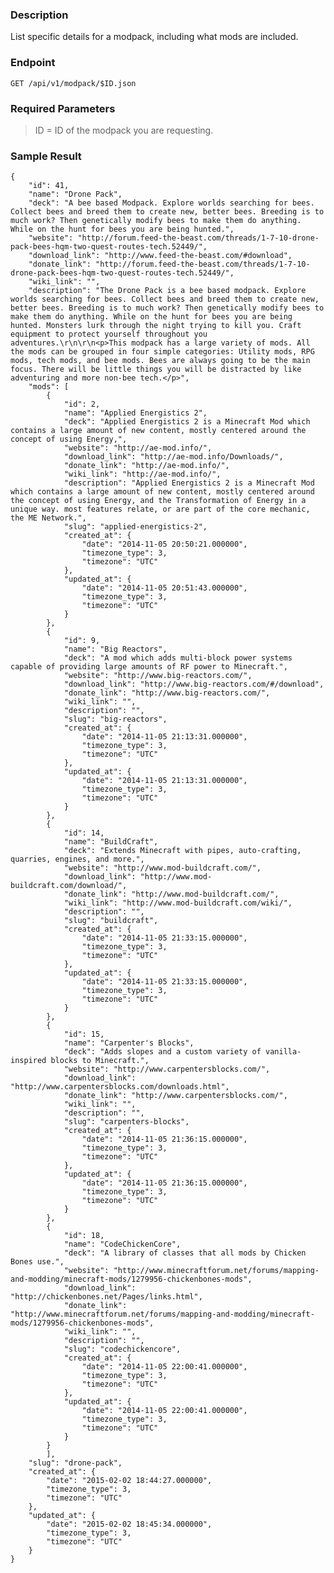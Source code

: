 ### Description

List specific details for a modpack, including what mods are included.

### Endpoint

```GET /api/v1/modpack/$ID.json```

### Required Parameters

> ID = ID of the modpack you are requesting.

### Sample Result

```
{
    "id": 41,
    "name": "Drone Pack",
    "deck": "A bee based Modpack. Explore worlds searching for bees. Collect bees and breed them to create new, better bees. Breeding is to much work? Then genetically modify bees to make them do anything. While on the hunt for bees you are being hunted.",
    "website": "http://forum.feed-the-beast.com/threads/1-7-10-drone-pack-bees-hqm-two-quest-routes-tech.52449/",
    "download_link": "http://www.feed-the-beast.com/#download",
    "donate_link": "http://forum.feed-the-beast.com/threads/1-7-10-drone-pack-bees-hqm-two-quest-routes-tech.52449/",
    "wiki_link": "",
    "description": "The Drone Pack is a bee based modpack. Explore worlds searching for bees. Collect bees and breed them to create new, better bees. Breeding is to much work? Then genetically modify bees to make them do anything. While on the hunt for bees you are being hunted. Monsters lurk through the night trying to kill you. Craft equipment to protect yourself throughout you adventures.\r\n\r\n<p>This modpack has a large variety of mods. All the mods can be grouped in four simple categories: Utility mods, RPG mods, tech mods, and bee mods. Bees are always going to be the main focus. There will be little things you will be distracted by like adventuring and more non-bee tech.</p>",
    "mods": [
        {
            "id": 2,
            "name": "Applied Energistics 2",
            "deck": "Applied Energistics 2 is a Minecraft Mod which contains a large amount of new content, mostly centered around the concept of using Energy,",
            "website": "http://ae-mod.info/",
            "download_link": "http://ae-mod.info/Downloads/",
            "donate_link": "http://ae-mod.info/",
            "wiki_link": "http://ae-mod.info/",
            "description": "Applied Energistics 2 is a Minecraft Mod which contains a large amount of new content, mostly centered around the concept of using Energy, and the Transformation of Energy in a unique way. most features relate, or are part of the core mechanic, the ME Network.",
            "slug": "applied-energistics-2",
            "created_at": {
                "date": "2014-11-05 20:50:21.000000",
                "timezone_type": 3,
                "timezone": "UTC"
            },
            "updated_at": {
                "date": "2014-11-05 20:51:43.000000",
                "timezone_type": 3,
                "timezone": "UTC"
            }
        },
        {
            "id": 9,
            "name": "Big Reactors",
            "deck": "A mod which adds multi-block power systems capable of providing large amounts of RF power to Minecraft.",
            "website": "http://www.big-reactors.com/",
            "download_link": "http://www.big-reactors.com/#/download",
            "donate_link": "http://www.big-reactors.com/",
            "wiki_link": "",
            "description": "",
            "slug": "big-reactors",
            "created_at": {
                "date": "2014-11-05 21:13:31.000000",
                "timezone_type": 3,
                "timezone": "UTC"
            },
            "updated_at": {
                "date": "2014-11-05 21:13:31.000000",
                "timezone_type": 3,
                "timezone": "UTC"
            }
        },
        {
            "id": 14,
            "name": "BuildCraft",
            "deck": "Extends Minecraft with pipes, auto-crafting, quarries, engines, and more.",
            "website": "http://www.mod-buildcraft.com/",
            "download_link": "http://www.mod-buildcraft.com/download/",
            "donate_link": "http://www.mod-buildcraft.com/",
            "wiki_link": "http://www.mod-buildcraft.com/wiki/",
            "description": "",
            "slug": "buildcraft",
            "created_at": {
                "date": "2014-11-05 21:33:15.000000",
                "timezone_type": 3,
                "timezone": "UTC"
            },
            "updated_at": {
                "date": "2014-11-05 21:33:15.000000",
                "timezone_type": 3,
                "timezone": "UTC"
            }
        },
        {
            "id": 15,
            "name": "Carpenter's Blocks",
            "deck": "Adds slopes and a custom variety of vanilla-inspired blocks to Minecraft.",
            "website": "http://www.carpentersblocks.com/",
            "download_link": "http://www.carpentersblocks.com/downloads.html",
            "donate_link": "http://www.carpentersblocks.com/",
            "wiki_link": "",
            "description": "",
            "slug": "carpenters-blocks",
            "created_at": {
                "date": "2014-11-05 21:36:15.000000",
                "timezone_type": 3,
                "timezone": "UTC"
            },
            "updated_at": {
                "date": "2014-11-05 21:36:15.000000",
                "timezone_type": 3,
                "timezone": "UTC"
            }
        },
        {
            "id": 18,
            "name": "CodeChickenCore",
            "deck": "A library of classes that all mods by Chicken Bones use.",
            "website": "http://www.minecraftforum.net/forums/mapping-and-modding/minecraft-mods/1279956-chickenbones-mods",
            "download_link": "http://chickenbones.net/Pages/links.html",
            "donate_link": "http://www.minecraftforum.net/forums/mapping-and-modding/minecraft-mods/1279956-chickenbones-mods",
            "wiki_link": "",
            "description": "",
            "slug": "codechickencore",
            "created_at": {
                "date": "2014-11-05 22:00:41.000000",
                "timezone_type": 3,
                "timezone": "UTC"
            },
            "updated_at": {
                "date": "2014-11-05 22:00:41.000000",
                "timezone_type": 3,
                "timezone": "UTC"
            }
        }
        ],
    "slug": "drone-pack",
    "created_at": {
        "date": "2015-02-02 18:44:27.000000",
        "timezone_type": 3,
        "timezone": "UTC"
    },
    "updated_at": {
        "date": "2015-02-02 18:45:34.000000",
        "timezone_type": 3,
        "timezone": "UTC"
    }
}
```